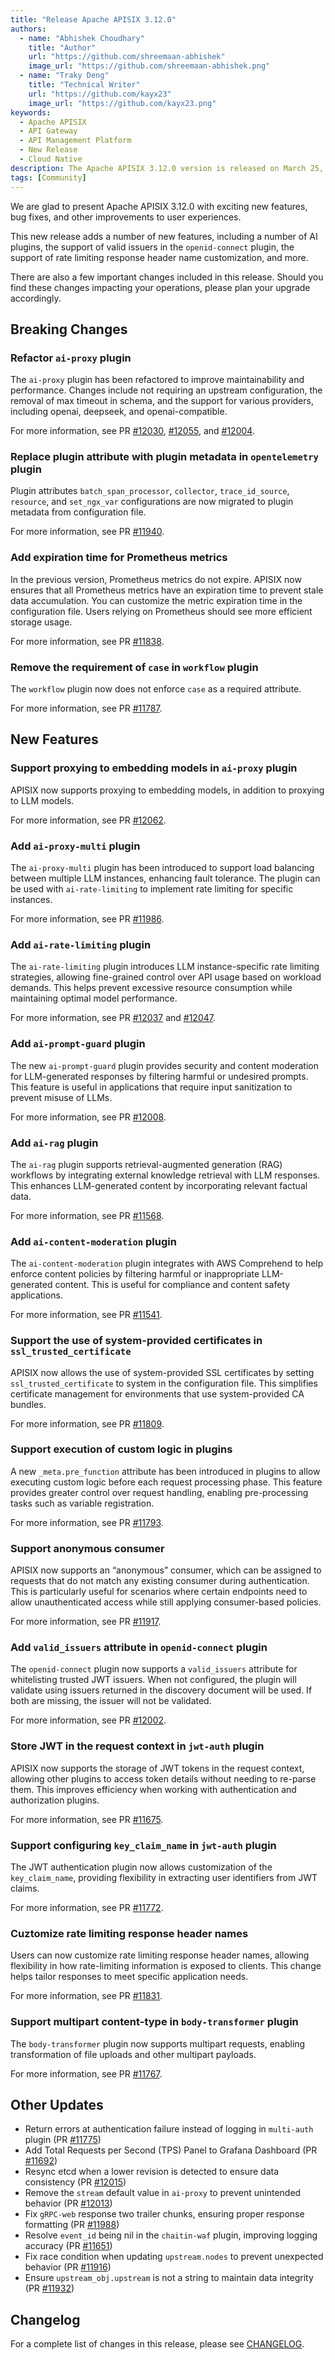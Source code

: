 ```yaml
---
title: "Release Apache APISIX 3.12.0"
authors:
  - name: "Abhishek Choudhary"
    title: "Author"
    url: "https://github.com/shreemaan-abhishek"
    image_url: "https://github.com/shreemaan-abhishek.png"
  - name: "Traky Deng"
    title: "Technical Writer"
    url: "https://github.com/kayx23"
    image_url: "https://github.com/kayx23.png"
keywords:
  - Apache APISIX
  - API Gateway
  - API Management Platform
  - New Release
  - Cloud Native
description: The Apache APISIX 3.12.0 version is released on March 25, 2025. This release includes a few changes, new features, bug fixes, and other improvements to user experiences.
tags: [Community]
---
```


We are glad to present Apache APISIX 3.12.0 with exciting new features, bug fixes, and other improvements to user experiences.

<!--truncate-->

This new release adds a number of new features, including a number of AI plugins, the support of valid issuers in the `openid-connect` plugin, the support of rate limiting response header name customization, and more.

There are also a few important changes included in this release. Should you find these changes impacting your operations, please plan your upgrade accordingly.

## Breaking Changes

### Refactor `ai-proxy` plugin

The `ai-proxy` plugin has been refactored to improve maintainability and performance. Changes include not requiring an upstream configuration, the removal of max timeout in schema, and the support for various providers, including openai, deepseek, and openai-compatible.

For more information, see PR [#12030](https://github.com/apache/apisix/pull/12030), [#12055](https://github.com/apache/apisix/pull/12055), and [#12004](https://github.com/apache/apisix/pull/12004).

### Replace plugin attribute with plugin metadata in `opentelemetry` plugin

Plugin attributes `batch_span_processor`, `collector`, `trace_id_source`, `resource`, and `set_ngx_var` configurations are now migrated to plugin metadata from configuration file.

For more information, see PR [#11940](https://github.com/apache/apisix/pull/11940).

### Add expiration time for Prometheus metrics

In the previous version, Prometheus metrics do not expire. APISIX now ensures that all Prometheus metrics have an expiration time to prevent stale data accumulation. You can customize the metric expiration time in the configuration file. Users relying on Prometheus should see more efficient storage usage.

For more information, see PR [#11838](https://github.com/apache/apisix/pull/11838).

### Remove the requirement of `case` in `workflow` plugin

The `workflow` plugin now does not enforce `case` as a required attribute.

For more information, see PR [#11787](https://github.com/apache/apisix/pull/11787).

## New Features

### Support proxying to embedding models in `ai-proxy` plugin

APISIX now supports proxying to embedding models, in addition to proxying to LLM models.

For more information, see PR [#12062](https://github.com/apache/apisix/pull/12062).

### Add `ai-proxy-multi` plugin

The `ai-proxy-multi` plugin has been introduced to support load balancing between multiple LLM instances, enhancing fault tolerance. The plugin can be used with `ai-rate-limiting` to implement rate limiting for specific instances.

For more information, see PR [#11986](https://github.com/apache/apisix/pull/11986).

### Add `ai-rate-limiting` plugin

The `ai-rate-limiting` plugin introduces LLM instance-specific rate limiting strategies, allowing fine-grained control over API usage based on workload demands. This helps prevent excessive resource consumption while maintaining optimal model performance.

For more information, see PR [#12037](https://github.com/apache/apisix/pull/12037) and [#12047](https://github.com/apache/apisix/pull/12047).

### Add `ai-prompt-guard` plugin

The new `ai-prompt-guard` plugin provides security and content moderation for LLM-generated responses by filtering harmful or undesired prompts. This feature is useful in applications that require input sanitization to prevent misuse of LLMs.

For more information, see PR [#12008](https://github.com/apache/apisix/pull/12008).

### Add `ai-rag` plugin

The `ai-rag` plugin supports retrieval-augmented generation (RAG) workflows by integrating external knowledge retrieval with LLM responses. This enhances LLM-generated content by incorporating relevant factual data.

For more information, see PR [#11568](https://github.com/apache/apisix/pull/11568).

### Add `ai-content-moderation` plugin

The `ai-content-moderation` plugin integrates with AWS Comprehend to help enforce content policies by filtering harmful or inappropriate LLM-generated content. This is useful for compliance and content safety applications.

For more information, see PR [#11541](https://github.com/apache/apisix/pull/11541).

### Support the use of system-provided certificates in `ssl_trusted_certificate`

APISIX now allows the use of system-provided SSL certificates by setting `ssl_trusted_certificate` to system in the configuration file. This simplifies certificate management for environments that use system-provided CA bundles.

For more information, see PR [#11809](https://github.com/apache/apisix/pull/11809).

### Support execution of custom logic in plugins

A new `_meta.pre_function` attribute has been introduced in plugins to allow executing custom logic before each request processing phase. This feature provides greater control over request handling, enabling pre-processing tasks such as variable registration.

For more information, see PR [#11793](https://github.com/apache/apisix/pull/11793).

### Support anonymous consumer

APISIX now supports an “anonymous” consumer, which can be assigned to requests that do not match any existing consumer during authentication. This is particularly useful for scenarios where certain endpoints need to allow unauthenticated access while still applying consumer-based policies.

For more information, see PR [#11917](https://github.com/apache/apisix/pull/11917).

### Add `valid_issuers` attribute in `openid-connect` plugin

The `openid-connect` plugin now supports a `valid_issuers` attribute for whitelisting trusted JWT issuers. When not configured, the plugin will validate using issuers returned in the discovery document will be used. If both are missing, the issuer will not be validated.

For more information, see PR [#12002](https://github.com/apache/apisix/pull/12002).

### Store JWT in the request context in `jwt-auth` plugin

APISIX now supports the storage of JWT tokens in the request context, allowing other plugins to access token details without needing to re-parse them. This improves efficiency when working with authentication and authorization plugins.

For more information, see PR [#11675](https://github.com/apache/apisix/pull/11675).

### Support configuring `key_claim_name` in `jwt-auth` plugin

The JWT authentication plugin now allows customization of the `key_claim_name`, providing flexibility in extracting user identifiers from JWT claims.

For more information, see PR [#11772](https://github.com/apache/apisix/pull/11772).

### Cuztomize rate limiting response header names

Users can now customize rate limiting response header names, allowing flexibility in how rate-limiting information is exposed to clients. This change helps tailor responses to meet specific application needs.

For more information, see PR [#11831](https://github.com/apache/apisix/pull/11831).

### Support multipart content-type in `body-transformer` plugin

The `body-transformer` plugin now supports multipart requests, enabling transformation of file uploads and other multipart payloads.

For more information, see PR [#11767](https://github.com/apache/apisix/pull/11767).

## Other Updates

- Return errors at authentication failure instead of logging in `multi-auth` plugin (PR [#11775](https://github.com/apache/apisix/pull/11775))
- Add Total Requests per Second (TPS) Panel to Grafana Dashboard (PR [#11692](https://github.com/apache/apisix/pull/11692))
- Resync etcd when a lower revision is detected to ensure data consistency (PR [#12015](https://github.com/apache/apisix/pull/12015))
- Remove the `stream` default value in `ai-proxy` to prevent unintended behavior (PR [#12013](https://github.com/apache/apisix/pull/12013))
- Fix `gRPC-web` response two trailer chunks, ensuring proper response formatting (PR [#11988](https://github.com/apache/apisix/pull/11988))
- Resolve `event_id` being nil in the `chaitin-waf` plugin, improving logging accuracy (PR [#11651](https://github.com/apache/apisix/pull/11651))
- Fix race condition when updating `upstream.nodes` to prevent unexpected behavior (PR [#11916](https://github.com/apache/apisix/pull/11916))
- Ensure `upstream_obj.upstream` is not a string to maintain data integrity (PR [#11932](https://github.com/apache/apisix/pull/11932))

## Changelog

For a complete list of changes in this release, please see [CHANGELOG](https://github.com/apache/apisix/blob/master/CHANGELOG.md#3120).
